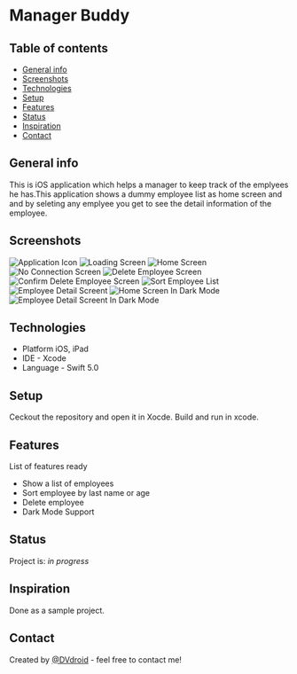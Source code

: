# Manager Buddy

## Table of contents
* [General info](#general-info)
* [Screenshots](#screenshots)
* [Technologies](#technologies)
* [Setup](#setup)
* [Features](#features)
* [Status](#status)
* [Inspiration](#inspiration)
* [Contact](#contact)

## General info
This is iOS application which helps a manager to keep track of the emplyees he has.This application shows a dummy employee list as home screen and and by seleting any emplyee you get to see the detail information of the employee.

## Screenshots
![Application Icon](./img/AppIcon.png?raw=true "1. Application Icon")
![Loading Screen](./img/Loading_screen.png?raw=true "2. Loading Screen")
![Home Screen](./img/Home_Screen.png?raw=true "3. Home Screen")
![No Connection Screen](./img/No_Connection.png?raw=true "4. No Connection Screen")
![Delete Employee Screen](./img/Delete_Employee.png?raw=true "5. Delete Employee Screen")
![Confirm Delete Employee Screen](./img/Confirm_Employee_Delete.png?raw=true "6. Confirm Delete Employee Screen")
![Sort Employee List](./img/Sort_Employee_List.png?raw=true "7. Sort Employee List")
![Employee Detail Screent](./img/Employee_Detail_Info.png?raw=true "8. Employee Detail Screent")
![Home Screen In Dark Mode](./img/Home_Screen_Dark_Mode.png?raw=true "9. Employee Detail Screent In Dark Mode")
![Employee Detail Screent In Dark Mode](./img/Employee_Details_Dark_Mode.png?raw=true "10. Employee Detail Screent In Dark Mode")

## Technologies
* Platform iOS, iPad
* IDE - Xcode
* Language - Swift 5.0 

## Setup
Ceckout the repository and open it in Xocde. Build and run in xcode.

## Features
List of features ready 
* Show a list of employees
* Sort employee by last name or age
* Delete employee
* Dark Mode Support

## Status
Project is: _in progress_

## Inspiration
Done as a sample project.

## Contact
Created by [@DVdroid](anandin02@gmail.com) - feel free to contact me!
